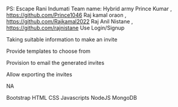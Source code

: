 PS: Escape Rani Indumati 
 Team name: Hybrid army 
 Prince Kumar , https://github.com/Prince1046
 Raj kamal oraon , https://github.com/Rajkamal2022
 Raj Anil Nistane , https://github.com/rajnistane
 Use Login/Signup

 Taking suitable information to make an invite

 Provide templates to choose from

 Provision to email the generated invites

 Allow exporting the invites 
 
 NA 
 
 Bootstrap
 HTML
 CSS
 Javascripts
 NodeJS
 MongoDB
 
